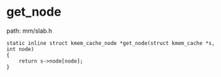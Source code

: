 get_node
========================================

path: mm/slab.h
```
static inline struct kmem_cache_node *get_node(struct kmem_cache *s, int node)
{
    return s->node[node];
}
```